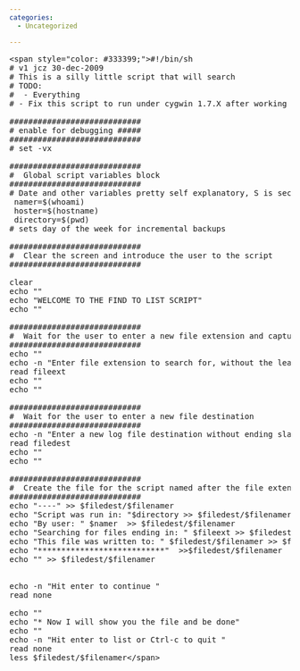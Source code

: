 ```yaml
---
categories:
  - Uncategorized

---
```


<pre>&lt;span style="color: #333399;"&gt;#!/bin/sh
# v1 jcz 30-dec-2009
# This is a silly little script that will search 
# TODO: 
#  - Everything
# - Fix this script to run under cygwin 1.7.X after working fine under 1.5.X

############################
# enable for debugging #####
############################
# set -vx

############################
#  Global script variables block
############################
# Date and other variables pretty self explanatory, S is seconds
 namer=$(whoami)
 hoster=$(hostname)
 directory=$(pwd)
# sets day of the week for incremental backups

############################
#  Clear the screen and introduce the user to the script
############################

clear
echo ""
echo "WELCOME TO THE FIND TO LIST SCRIPT"
echo ""

############################
#  Wait for the user to enter a new file extension and capture the value as a variable
############################
echo ""
echo -n "Enter file extension to search for, without the leading dot (e.g. txt): "
read fileext
echo ""
echo ""

############################
#  Wait for the user to enter a new file destination
############################
echo -n "Enter a new log file destination without ending slash (e.g., /cygdrive/c ): "
read filedest
echo ""
echo ""

############################
#  Create the file for the script named after the file extension
############################
echo "----" &gt;&gt; $filedest/$filenamer
echo "Script was run in: "$directory &gt;&gt; $filedest/$filenamer
echo "By user: " $namer  &gt;&gt; $filedest/$filenamer
echo "Searching for files ending in: " $fileext &gt;&gt; $filedest/$filenamer
echo "This file was written to: " $filedest/$filenamer &gt;&gt; $filedest/$filenamer
echo "***************************"  &gt;&gt;$filedest/$filenamer
echo "" &gt;&gt; $filedest/$filenamer


echo -n "Hit enter to continue "
read none

echo ""
echo "* Now I will show you the file and be done"
echo ""
echo -n "Hit enter to list or Ctrl-c to quit "
read none
less $filedest/$filenamer&lt;/span&gt;</pre>